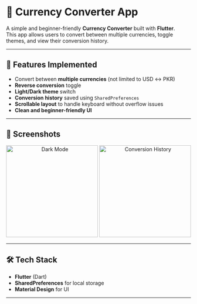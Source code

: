 # 💱 Currency Converter App

A simple and beginner-friendly **Currency Converter** built with **Flutter**.  
This app allows users to convert between multiple currencies, toggle themes, and view their conversion history.  

---

## 🚀 Features Implemented
- Convert between **multiple currencies** (not limited to USD ↔ PKR)
- **Reverse conversion** toggle
- **Light/Dark theme** switch
- **Conversion history** saved using `SharedPreferences`
- **Scrollable layout** to handle keyboard without overflow issues
- **Clean and beginner-friendly UI**

---

## 📸 Screenshots
<p align="center">

  <img src="screenshots/dark_mode.png" alt="Dark Mode" width="250"/>
  <img src="screenshots/conversion_history.png" alt="Conversion History" width="250"/>
</p>

---

## 🛠️ Tech Stack
- **Flutter** (Dart)
- **SharedPreferences** for local storage
- **Material Design** for UI

---
